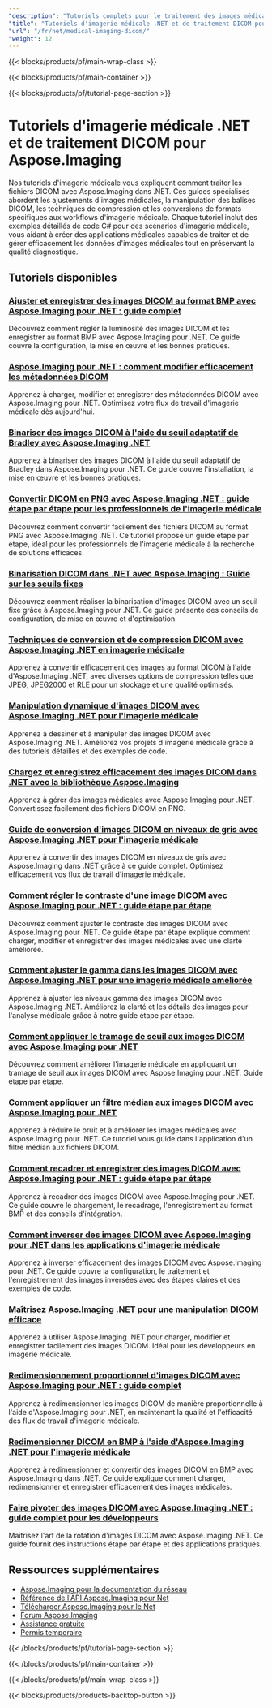 ```yaml
---
"description": "Tutoriels complets pour le traitement des images médicales DICOM, les ajustements et les opérations d'imagerie médicale spécialisées avec Aspose.Imaging pour .NET."
"title": "Tutoriels d'imagerie médicale .NET et de traitement DICOM pour Aspose.Imaging"
"url": "/fr/net/medical-imaging-dicom/"
"weight": 12
---
```


{{< blocks/products/pf/main-wrap-class >}}

{{< blocks/products/pf/main-container >}}

{{< blocks/products/pf/tutorial-page-section >}}
# Tutoriels d'imagerie médicale .NET et de traitement DICOM pour Aspose.Imaging

Nos tutoriels d'imagerie médicale vous expliquent comment traiter les fichiers DICOM avec Aspose.Imaging dans .NET. Ces guides spécialisés abordent les ajustements d'images médicales, la manipulation des balises DICOM, les techniques de compression et les conversions de formats spécifiques aux workflows d'imagerie médicale. Chaque tutoriel inclut des exemples détaillés de code C# pour des scénarios d'imagerie médicale, vous aidant à créer des applications médicales capables de traiter et de gérer efficacement les données d'images médicales tout en préservant la qualité diagnostique.

## Tutoriels disponibles

### [Ajuster et enregistrer des images DICOM au format BMP avec Aspose.Imaging pour .NET : guide complet](./adjust-dicom-brightness-save-as-bmp-aspose-imaging-net/)
Découvrez comment régler la luminosité des images DICOM et les enregistrer au format BMP avec Aspose.Imaging pour .NET. Ce guide couvre la configuration, la mise en œuvre et les bonnes pratiques.

### [Aspose.Imaging pour .NET : comment modifier efficacement les métadonnées DICOM](./aspose-imaging-dotnet-modify-dicom-metadata/)
Apprenez à charger, modifier et enregistrer des métadonnées DICOM avec Aspose.Imaging pour .NET. Optimisez votre flux de travail d'imagerie médicale dès aujourd'hui.

### [Binariser des images DICOM à l'aide du seuil adaptatif de Bradley avec Aspose.Imaging .NET](./dicom-binarization-bradleys-adaptive-threshold-aspose-imaging-net/)
Apprenez à binariser des images DICOM à l'aide du seuil adaptatif de Bradley dans Aspose.Imaging pour .NET. Ce guide couvre l'installation, la mise en œuvre et les bonnes pratiques.

### [Convertir DICOM en PNG avec Aspose.Imaging .NET : guide étape par étape pour les professionnels de l'imagerie médicale](./convert-dicom-to-png-aspose-imaging-net-tutorial/)
Découvrez comment convertir facilement des fichiers DICOM au format PNG avec Aspose.Imaging .NET. Ce tutoriel propose un guide étape par étape, idéal pour les professionnels de l'imagerie médicale à la recherche de solutions efficaces.

### [Binarisation DICOM dans .NET avec Aspose.Imaging : Guide sur les seuils fixes](./dicom-binarization-fixed-threshold-aspose-imaging-dotnet/)
Découvrez comment réaliser la binarisation d'images DICOM avec un seuil fixe grâce à Aspose.Imaging pour .NET. Ce guide présente des conseils de configuration, de mise en œuvre et d'optimisation.

### [Techniques de conversion et de compression DICOM avec Aspose.Imaging .NET en imagerie médicale](./dicom-conversion-compression-aspose-imaging-dotnet/)
Apprenez à convertir efficacement des images au format DICOM à l'aide d'Aspose.Imaging .NET, avec diverses options de compression telles que JPEG, JPEG2000 et RLE pour un stockage et une qualité optimisés.

### [Manipulation dynamique d'images DICOM avec Aspose.Imaging .NET pour l'imagerie médicale](./dynamic-dicom-image-manipulation-aspose-imaging-net/)
Apprenez à dessiner et à manipuler des images DICOM avec Aspose.Imaging .NET. Améliorez vos projets d'imagerie médicale grâce à des tutoriels détaillés et des exemples de code.

### [Chargez et enregistrez efficacement des images DICOM dans .NET avec la bibliothèque Aspose.Imaging](./load-save-dicom-images-aspose-imaging-net/)
Apprenez à gérer des images médicales avec Aspose.Imaging pour .NET. Convertissez facilement des fichiers DICOM en PNG.

### [Guide de conversion d'images DICOM en niveaux de gris avec Aspose.Imaging .NET pour l'imagerie médicale](./convert-dicom-images-to-grayscale-using-aspose-imaging-net/)
Apprenez à convertir des images DICOM en niveaux de gris avec Aspose.Imaging dans .NET grâce à ce guide complet. Optimisez efficacement vos flux de travail d'imagerie médicale.

### [Comment régler le contraste d'une image DICOM avec Aspose.Imaging pour .NET : guide étape par étape](./adjust-dicom-image-contrast-aspose-imaging-net/)
Découvrez comment ajuster le contraste des images DICOM avec Aspose.Imaging pour .NET. Ce guide étape par étape explique comment charger, modifier et enregistrer des images médicales avec une clarté améliorée.

### [Comment ajuster le gamma dans les images DICOM avec Aspose.Imaging .NET pour une imagerie médicale améliorée](./adjust-gamma-dicom-aspose-imaging-dotnet/)
Apprenez à ajuster les niveaux gamma des images DICOM avec Aspose.Imaging .NET. Améliorez la clarté et les détails des images pour l'analyse médicale grâce à notre guide étape par étape.

### [Comment appliquer le tramage de seuil aux images DICOM avec Aspose.Imaging pour .NET](./apply-threshold-dithering-dicom-images-aspose-imaging-net/)
Découvrez comment améliorer l'imagerie médicale en appliquant un tramage de seuil aux images DICOM avec Aspose.Imaging pour .NET. Guide étape par étape.

### [Comment appliquer un filtre médian aux images DICOM avec Aspose.Imaging pour .NET](./apply-median-filter-dicom-image-aspose-imaging-net/)
Apprenez à réduire le bruit et à améliorer les images médicales avec Aspose.Imaging pour .NET. Ce tutoriel vous guide dans l'application d'un filtre médian aux fichiers DICOM.

### [Comment recadrer et enregistrer des images DICOM avec Aspose.Imaging pour .NET : guide étape par étape](./crop-save-dicom-images-aspose-imaging-net/)
Apprenez à recadrer des images DICOM avec Aspose.Imaging pour .NET. Ce guide couvre le chargement, le recadrage, l'enregistrement au format BMP et des conseils d'intégration.

### [Comment inverser des images DICOM avec Aspose.Imaging pour .NET dans les applications d'imagerie médicale](./flip-dicom-images-using-aspose-imaging-for-net/)
Apprenez à inverser efficacement des images DICOM avec Aspose.Imaging pour .NET. Ce guide couvre la configuration, le traitement et l'enregistrement des images inversées avec des étapes claires et des exemples de code.

### [Maîtrisez Aspose.Imaging .NET pour une manipulation DICOM efficace](./aspose-imaging-net-dicom-manipulation-guide/)
Apprenez à utiliser Aspose.Imaging .NET pour charger, modifier et enregistrer facilement des images DICOM. Idéal pour les développeurs en imagerie médicale.

### [Redimensionnement proportionnel d'images DICOM avec Aspose.Imaging pour .NET : guide complet](./resize-dicom-images-proportionally-aspose-imaging-net/)
Apprenez à redimensionner les images DICOM de manière proportionnelle à l'aide d'Aspose.Imaging pour .NET, en maintenant la qualité et l'efficacité des flux de travail d'imagerie médicale.

### [Redimensionner DICOM en BMP à l'aide d'Aspose.Imaging .NET pour l'imagerie médicale](./resize-dicom-bmp-aspose-imaging-net/)
Apprenez à redimensionner et convertir des images DICOM en BMP avec Aspose.Imaging dans .NET. Ce guide explique comment charger, redimensionner et enregistrer efficacement des images médicales.

### [Faire pivoter des images DICOM avec Aspose.Imaging .NET : guide complet pour les développeurs](./rotate-dicom-images-aspose-imaging-net/)
Maîtrisez l'art de la rotation d'images DICOM avec Aspose.Imaging .NET. Ce guide fournit des instructions étape par étape et des applications pratiques.

## Ressources supplémentaires

- [Aspose.Imaging pour la documentation du réseau](https://docs.aspose.com/imaging/net/)
- [Référence de l'API Aspose.Imaging pour Net](https://reference.aspose.com/imaging/net/)
- [Télécharger Aspose.Imaging pour le Net](https://releases.aspose.com/imaging/net/)
- [Forum Aspose.Imaging](https://forum.aspose.com/c/imaging)
- [Assistance gratuite](https://forum.aspose.com/)
- [Permis temporaire](https://purchase.aspose.com/temporary-license/)

{{< /blocks/products/pf/tutorial-page-section >}}

{{< /blocks/products/pf/main-container >}}

{{< /blocks/products/pf/main-wrap-class >}}

{{< blocks/products/products-backtop-button >}}